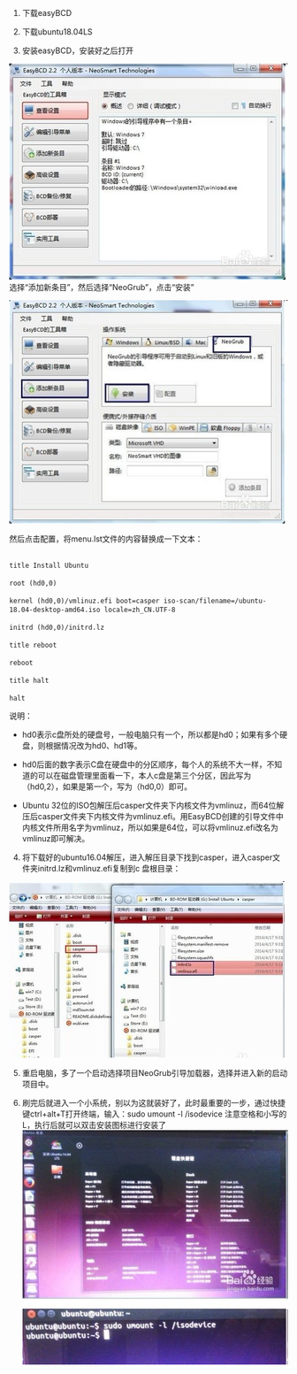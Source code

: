 1. 下载easyBCD 


2. 下载ubuntu18.04LS 


3. 安装easyBCD，安装好之后打开 

![](/assets/18-7-29-1.png)
选择“添加新条目”，然后选择“NeoGrub”，点击“安装”

![](/assets/18-7-29-2.png)

然后点击配置，将menu.lst文件的内容替换成一下文本：
```

title Install Ubuntu

root (hd0,0)

kernel (hd0,0)/vmlinuz.efi boot=casper iso-scan/filename=/ubuntu-18.04-desktop-amd64.iso locale=zh_CN.UTF-8

initrd (hd0,0)/initrd.lz

title reboot

reboot

title halt

halt
```

说明：
* hd0表示c盘所处的硬盘号，一般电脑只有一个，所以都是hd0；如果有多个硬盘，则根据情况改为hd0、hd1等。

* hd0后面的数字表示C盘在硬盘中的分区顺序，每个人的系统不大一样，不知道的可以在磁盘管理里面看一下，本人c盘是第三个分区，因此写为（hd0,2），如果是第一个，写为（hd0,0）即可。

* Ubuntu 32位的ISO包解压后casper文件夹下内核文件为vmlinuz，而64位解压后casper文件夹下内核文件为vmlinuz.efi。用EasyBCD创建的引导文件中内核文件所用名字为vmlinuz，所以如果是64位，可以将vmlinuz.efi改名为vmlinuz即可解决。

4. 将下载好的ubuntu16.04解压，进入解压目录下找到casper，进入casper文件夹initrd.lz和vmlinuz.efi复制到c 盘根目录：

![](/assets/18-7-29-3.png)

5. 重启电脑，多了一个启动选择项目NeoGrub引导加载器，选择并进入新的启动项目中。

6. 刷完后就进入一个小系统，别以为这就装好了，此时最重要的一步，通过快捷键ctrl+alt+T打开终端，输入：sudo umount -l /isodevice 
注意空格和小写的L，执行后就可以双击安装图标进行安装了
![](/assets/18-7-29-4.png)


